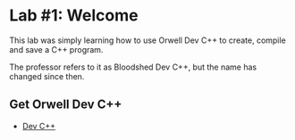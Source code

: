 #  Lab #1:  Welcome
This lab was simply learning how to use Orwell Dev C++ to create, compile and save a C++ program.

The professor refers to it as Bloodshed Dev C++, but the name has changed since then.

## Get Orwell Dev C++
- [Dev C++](http://orwelldevcpp.blogspot.com/) 
